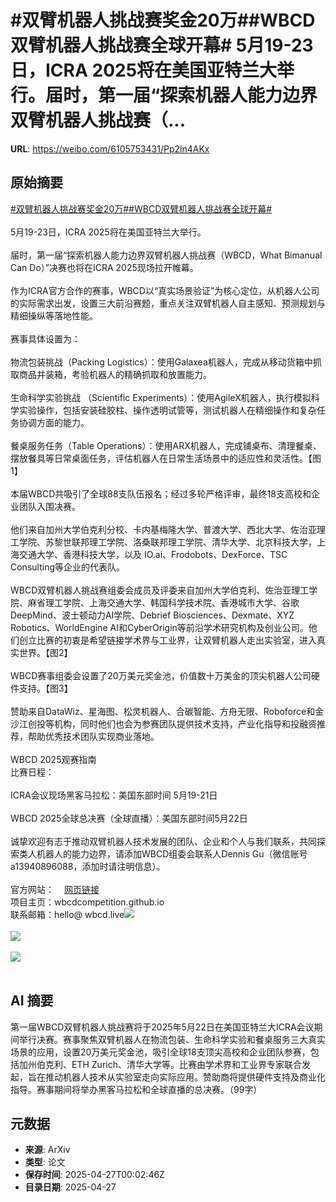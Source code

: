 # #双臂机器人挑战赛奖金20万##WBCD双臂机器人挑战赛全球开幕# 5月19-23日，ICRA 2025将在美国亚特兰大举行。届时，第一届“探索机器人能力边界双臂机器人挑战赛（...

**URL**: https://weibo.com/6105753431/Pp2ln4AKx

## 原始摘要

<a href="https://m.weibo.cn/search?containerid=231522type%3D1%26t%3D10%26q%3D%23%E5%8F%8C%E8%87%82%E6%9C%BA%E5%99%A8%E4%BA%BA%E6%8C%91%E6%88%98%E8%B5%9B%E5%A5%96%E9%87%9120%E4%B8%87%23&amp;extparam=%23%E5%8F%8C%E8%87%82%E6%9C%BA%E5%99%A8%E4%BA%BA%E6%8C%91%E6%88%98%E8%B5%9B%E5%A5%96%E9%87%9120%E4%B8%87%23" data-hide=""><span class="surl-text">#双臂机器人挑战赛奖金20万#</span></a><a href="https://m.weibo.cn/search?containerid=231522type%3D1%26t%3D10%26q%3D%23WBCD%E5%8F%8C%E8%87%82%E6%9C%BA%E5%99%A8%E4%BA%BA%E6%8C%91%E6%88%98%E8%B5%9B%E5%85%A8%E7%90%83%E5%BC%80%E5%B9%95%23&amp;extparam=%23WBCD%E5%8F%8C%E8%87%82%E6%9C%BA%E5%99%A8%E4%BA%BA%E6%8C%91%E6%88%98%E8%B5%9B%E5%85%A8%E7%90%83%E5%BC%80%E5%B9%95%23" data-hide=""><span class="surl-text">#WBCD双臂机器人挑战赛全球开幕#</span></a> <br><br>5月19-23日，ICRA 2025将在美国亚特兰大举行。<br><br>届时，第一届“探索机器人能力边界双臂机器人挑战赛（WBCD，What Bimanual Can Do）”决赛也将在ICRA 2025现场拉开帷幕。<br><br>作为ICRA官方合作的赛事，WBCD以“真实场景验证”为核心定位，从机器人公司的实际需求出发，设置三大前沿赛题，重点关注双臂机器人自主感知、预测规划与精细操纵等落地性能。<br><br>赛事具体设置为：<br><br>物流包装挑战（Packing Logistics）：使用Galaxea机器人，完成从移动货箱中抓取商品并装箱，考验机器人的精确抓取和放置能力。<br><br>生命科学实验挑战 （Scientific Experiments）：使用AgileX机器人，执行模拟科学实验操作，包括安装硅胶柱、操作透明试管等，测试机器人在精细操作和复杂任务协调方面的能力。<br><br>餐桌服务任务（Table Operations）：使用ARX机器人，完成铺桌布、清理餐桌、摆放餐具等日常桌面任务，评估机器人在日常生活场景中的适应性和灵活性。【图1】<br><br>本届WBCD共吸引了全球88支队伍报名；经过多轮严格评审，最终18支高校和企业团队入围决赛。<br><br>他们来自加州大学伯克利分校、卡内基梅隆大学、普渡大学、西北大学、佐治亚理工学院、苏黎世联邦理工学院、洛桑联邦理工学院、清华大学、北京科技大学，上海交通大学、香港科技大学，以及 IO.ai、Frodobots、DexForce、TSC Consulting等企业的代表队。<br><br>WBCD双臂机器人挑战赛组委会成员及评委来自加州大学伯克利、佐治亚理工学院、麻省理工学院、上海交通大学、韩国科学技术院、香港城市大学、谷歌DeepMind、波士顿动力AI学院、Debrief Biosciences、Dexmate、XYZ Robotics、WorldEngine AI和CyberOrigin等前沿学术研究机构及创业公司。他们创立比赛的初衷是希望链接学术界与工业界，让双臂机器人走出实验室，进入真实世界。【图2】<br><br>WBCD赛事组委会设置了20万美元奖金池，价值数十万美金的顶尖机器人公司硬件支持。【图3】<br><br>赞助来自DataWiz、星海图、松灵机器人、合碳智能、方舟无限、Roboforce和金沙江创投等机构，同时他们也会为参赛团队提供技术支持，产业化指导和投融资推荐，帮助优秀技术团队实现商业落地。<br><br>WBCD 2025观赛指南  <br>比赛日程：<br><br>ICRA会议现场黑客马拉松：美国东部时间 5月19-21日<br><br>WBCD 2025全球总决赛（全球直播）：美国东部时间5月22日<br><br>诚挚欢迎有志于推动双臂机器人技术发展的团队、企业和个人与我们联系，共同探索类人机器人的能力边界，请添加WBCD组委会联系人Dennis Gu（微信账号a13940896088，添加时请注明信息）。<br><br>官方网站：<a href="https://weibo.cn/sinaurl?u=http%3A%2F%2Fwww.wbcd.live" data-hide=""><span class="url-icon"><img style="width: 1rem;height: 1rem" src="https://h5.sinaimg.cn/upload/2015/09/25/3/timeline_card_small_web_default.png" referrerpolicy="no-referrer"></span><span class="surl-text">网页链接</span></a><br>项目主页：wbcdcompetition.github.io<br>联系邮箱：hello@ wbcd.live<img style="" src="https://tvax1.sinaimg.cn/large/006Fd7o3ly1i0u59fsbjoj30n00e0tf1.jpg" referrerpolicy="no-referrer"><br><br><img style="" src="https://tvax1.sinaimg.cn/large/006Fd7o3ly1i0u59opw53j30ts0fy12h.jpg" referrerpolicy="no-referrer"><br><br><img style="" src="https://tvax3.sinaimg.cn/large/006Fd7o3ly1i0u59qkklej30tq0kkgvw.jpg" referrerpolicy="no-referrer"><br><br>

## AI 摘要

第一届WBCD双臂机器人挑战赛将于2025年5月22日在美国亚特兰大ICRA会议期间举行决赛。赛事聚焦双臂机器人在物流包装、生命科学实验和餐桌服务三大真实场景的应用，设置20万美元奖金池，吸引全球18支顶尖高校和企业团队参赛，包括加州伯克利、ETH Zurich、清华大学等。比赛由学术界和工业界专家联合发起，旨在推动机器人技术从实验室走向实际应用。赞助商将提供硬件支持及商业化指导。赛事期间将举办黑客马拉松和全球直播的总决赛。（99字）

## 元数据

- **来源**: ArXiv
- **类型**: 论文
- **保存时间**: 2025-04-27T00:02:46Z
- **目录日期**: 2025-04-27

